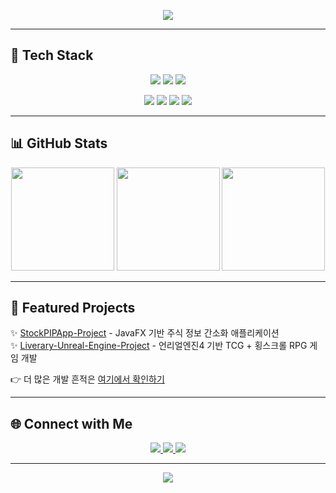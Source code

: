 <p align="center"> 
  <img src="https://capsule-render.vercel.app/api?type=waving&color=auto&height=250&section=header&text=Kim%20HyeonSoo's%20Github%20🧮&fontSize=45&animation=fadeIn&fontAlignY=40" /> 
</p>

---

## 🚀 Tech Stack
<p align="center"> 
  <img src="https://img.shields.io/badge/Python-3776AB?style=for-the-badge&logo=python&logoColor=white"/>
  <img src="https://img.shields.io/badge/Java-007396?style=for-the-badge&logo=openjdk&logoColor=white"/>
  <img src="https://img.shields.io/badge/C-00599C?style=for-the-badge&logo=c&logoColor=white"/>
</p>
<p align="center"> 
  <img src="https://img.shields.io/badge/Unity-FFFFFF?style=for-the-badge&logo=unity&logoColor=black"/>
  <img src="https://img.shields.io/badge/Unreal-0E1128?style=for-the-badge&logo=unrealengine&logoColor=white"/>
  <img src="https://img.shields.io/badge/MySQL-4479A1?style=for-the-badge&logo=mysql&logoColor=white"/>
  <img src="https://img.shields.io/badge/Testing-25A162?style=for-the-badge&logo=testinglibrary&logoColor=white"/>
</p>

---

## 📊 GitHub Stats
<p align="center">
  <img src="https://github-readme-stats.vercel.app/api?username=colabdaegu&show_icons=true&theme=dark" height="165"/>
  <img src="https://github-readme-stats.vercel.app/api/top-langs/?username=colabdaegu&layout=compact&theme=dark" height="165"/>
  <img src="https://streak-stats.demolab.com?user=colabdaegu&theme=dark&hide_border=true" height="165"/>
</p>

---

## 📌 Featured Projects
✨ [StockPIPApp-Project](https://github.com/colabdaegu/StockPIPApp-Project) - JavaFX 기반 주식 정보 간소화 애플리케이션  
✨ [Liverary-Unreal-Engine-Project](https://github.com/colabdaegu/Liverary-Unreal-Engine-Project) - 언리얼엔진4 기반 TCG + 횡스크롤 RPG 게임 개발  

👉 더 많은 개발 흔적은 [여기에서 확인하기](https://github.com/colabdaegu?tab=repositories)

---

## 🌐 Connect with Me
<p align="center"> 
  <a href="mailto:your_email@example.com">
    <img src="https://img.shields.io/badge/Gmail-D14836?style=for-the-badge&logo=gmail&logoColor=white"/>
  </a> 
  <a href="https://nobeoka.tistory.com/">
    <img src="https://img.shields.io/badge/Tistory-000000?style=for-the-badge&logo=tistory&logoColor=white"/>
  </a> 
  <a href="https://github.com/colabdaegu">
    <img src="https://img.shields.io/badge/GitHub-181717?style=for-the-badge&logo=github&logoColor=white"/>
  </a>
</p>

---

<p align="center"> 
  <img src="https://capsule-render.vercel.app/api?type=waving&color=auto&height=120&section=footer"/> 
</p>
